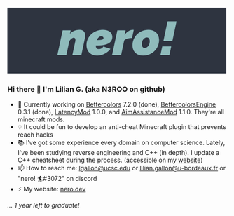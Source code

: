 ![header](https://github.com/N3ROO/N3ROO/raw/master/nero_animated_small.gif)

### Hi there 👋 I'm Lilian G. (aka N3ROO on github)

- 🔨 Currently working on [Bettercolors](https://github.com/N3ROO/Bettercolors) 7.2.0 (done), [BettercolorsEngine](https://github.com/N3ROO/BettercolorsEngine) 0.3.1 (done), [LatencyMod](https://github.com/N3ROO/LatencyMod) 1.0.0, and [AimAssistanceMod](https://github.com/N3ROO/AimAssistanceMod) 1.1.0. They're all minecraft mods.
- 💡 It could be fun to develop an anti-cheat Minecraft plugin that prevents reach hacks
- 📚 I’ve got some experience every domain on computer science. Lately, I've been studying reverse engineering and C++ (in depth). I update a C++ cheatsheet during the process. (accessible on my [website](https://nero.dev/cpp))
- 📫 How to reach me: lgallon@ucsc.edu or lilian.gallon@u-bordeaux.fr or "nero! 🏄#3072" on discord
- ⚡ My website: [nero.dev](https://nero.dev)

*... 1 year left to graduate!*
